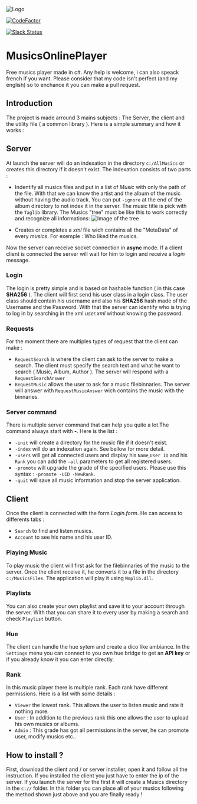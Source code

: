 ![Logo](https://github.com/MalauD/MusicsOnlinePlayer/blob/master/Image/MusicicodLarge.png)

[![CodeFactor](https://www.codefactor.io/repository/github/malaud/musicsonlineplayer/badge/master)](https://www.codefactor.io/repository/github/malaud/musicsonlineplayer/overview/master)

[![Slack Status](https://slack.musicsonlineplayer.com/badge.svg)](https://musicsonlineplayer.slack.com/messages/CCPGPKRK6/details/)

# MusicsOnlinePlayer
Free musics player made in c#. 
Any help is welcome, i can also speack french if you want.
Please consider that my code isn't perfect (and my english) so to enchance it you can make a pull request.

## Introduction
The project is made arround 3 mains subjects : The Server, the client and the utility file ( a common library ).
Here is a simple summary and how it works :

## Server
At launch the server will do an indexation in the directory `c:/AllMusics` or creates this directory if it doesn't exist.
The indexation consists of two parts :
 - Indentify all musics files and put in a list of *Music* with only the path of the file. With that we can know the artist and the album of the music without having the audio track. You can put `-ignore` at the end of the album directory to not index it in the server. The music title is pick with the `Taglib` library. The Musics "tree" must be like this to work correctly and recognize all informations:
![Image of the tree](https://github.com/MalauD/MusicsOnlinePlayer/blob/master/Image/GitHubImage.PNG)
         
 * Creates or completes a *xml* file wich contains all the "MetaData" of every *musics*. For exemple : Who liked the musics.
 
Now the server can receive socket connection in **async** mode. If a client client is connected the server will wait for him to login and receive a *login* message.

### Login
The login is pretty simple and is based on hashable function ( in this case **SHA256** ). The client will first send his user class in a login class. The user class should contain his username and also his **SHA256** hash made of the Username and the Password. With that the server can identify who is trying to log in by searching in the xml *user.xml* without knowing the password.

### Requests
For the moment there are multiples types of request that the client can make :
 - `RequestSearch` is where the client can ask to the server to make a search. The client must specify the search text and what he want to search ( Music, Album, Author ). The server will respond with a `RequestSearchAnswer`
 - `RequestMusic` allows the user to ask for a music filebinnaries. The server will answer with `RequestMusicAnswer` wich contains the music with the binnaries.
 
### Server command
There is multiple server command that can help you quite a lot.The command always start with **-**. Here is the list :
 - `-init` will create a directory for the music file if it doesn't exist.
 - `-index` will do an indexation again. See bellow for more detail.
 - `-users` will get all connected users and display his `Name`,`User ID` and his `Rank` you can add the `-all` parameters to get all registered users.
 - `-promote` will upgrade the grade of the specified users. Please use this syntax : `-promote -UID -NewRank`.
 - `-quit` will save all music information and stop the server application.
 

 
## Client
Once the client is connected with the form *Login.form*. He can access to differents tabs :
- `Search` to find and listen musics.
- `Account` to see his name and his user ID.

### Playing Music
To play music the client will first ask for the filebinnaries of the music to the server. Once the client receive it, he converts it to a file in the directory `c:/MusicsFiles`. The application will play it using `Wmplib.dll`. 

### Playlists
You can also create your own playlist and save it to your account through the server. With that you can share it to every user by making a search and check `Playlist` button.

### Hue
The client can handle the hue sytem and create a dico like ambiance. In the `Settings` menu you can connect to you own hue bridge to get an **API key** or if you already know it you can enter directly.

### Rank
In this music player there is multiple rank. Each rank have different permissions. Here is a list with some details :
 - `Viewer` the lowest rank. This allows the user to listen music and rate it nothing more.
 - `User` : In addition to the previous rank this one allows the user to upload his own musics or albums.
 - `Admin` :  This grade has got all permissions in the server, he can promote user, modify musics etc..

## How to install ?
First, download the client and / or server installer, open it and follow all the instruction. If you installed the client you just have to enter the ip of the server. If you launch the server for the first it will create a Musics directory in the `c://` folder. In this folder you can place all of your musics following the method shown just above and you are finally ready !
